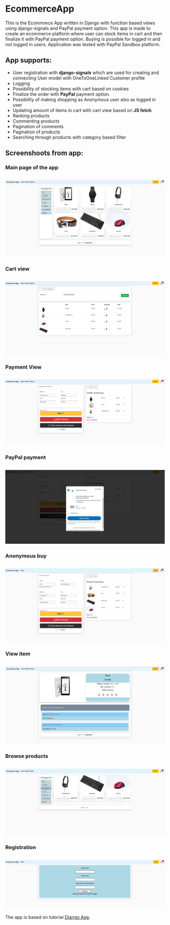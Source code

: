 # EcommerceApp

This is the Ecommrece App written in Django with function based views using django-signals and PayPal payment option.
This app is made to create an ecommerce platform where user can stock items in cart and then finalize it with PayPal payment option.
Buying is possible for logged in and not logged in users. Application was tested with PayPal Sandbox platform.

## App supports:
- User registration with **django-signals** which are used for creating and connecting User model with OneToOneLinked Customer profile
- Logging
- Possibility of stocking items with cart based on cookies
- Finalize the order with **PayPal** payment option.
- Possibility of making shopping as Anonymous user also as logged in user
- Updating amount of items in cart with cart view based on **JS fetch**
- Ranking products
- Commenting products
- Pagination of comments
- Pagination of products
- Searching through products with category based filter


## Screenshoots from app:

### Main page of the app
![main page of the app](https://github.com/sDebski/EcommerceApp/blob/master/images/store.png?raw=true)
---

### Cart view
![Cart-view](https://github.com/sDebski/EcommerceApp/blob/master/images/cart-view.png?raw=true)
---

### Payment View
![Payment-view](https://github.com/sDebski/EcommerceApp/blob/master/images/payment-view.png?raw=true)
---

### PayPal payment
![PayPal-payment](https://github.com/sDebski/EcommerceApp/blob/master/images/payment.png?raw=true)
---

### Anonymous buy
![Anonymous-buy](https://github.com/sDebski/EcommerceApp/blob/master/images/anonymous-buy.png?raw=true)
---

### View item
![View-item](https://github.com/sDebski/EcommerceApp/blob/master/images/view-item.png?raw=true)
---

### Browse products
![Browse-products](https://github.com/sDebski/EcommerceApp/blob/master/images/categories.png?raw=true)
---

### Registration
![Registration](https://github.com/sDebski/EcommerceApp/blob/master/images/registration.png?raw=true)
---





The app is based on tutorial [Django App](https://www.youtube.com/playlist?list=PL-51WBLyFTg0omnamUjL1TCVov7yDTRng).


